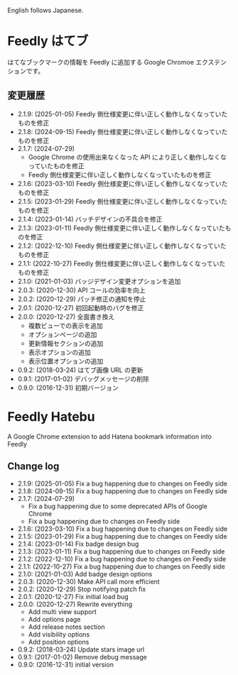 English follows Japanese.

# Feedly はてブ

はてなブックマークの情報を Feedly に追加する Google Chromoe エクステンションです。

<!--
## ローカルプロキシサーバ

本エクステンションは、v3 よりローカルマシンにプロキシサーバを立てないと利用できなくなりました。Google Chrome エクステンションの Manifest v3 のセキュリティ制限によるものです。本エクステンションを利用する際は、ローカルマシン上でプロキシサーバを動作させた上で利用して下さい。

プロキシサーバの実行ファイルは以下から入手できます。

ソースコードは自分で内容を確認の上 make して
-->

## 変更履歴

<!-- -   3.0.0: (2023-xx-xx) Google Chrome エクステンションの Manifest v3 対応に伴いプロキシサーバ方式を採用 -->
-   2.1.9: (2025-01-05) Feedly 側仕様変更に伴い正しく動作しなくなっていたものを修正
-   2.1.8: (2024-09-15) Feedly 側仕様変更に伴い正しく動作しなくなっていたものを修正
-   2.1.7: (2024-07-29)
    - Google Chrome の使用出来なくなった API により正しく動作しなくなっていたものを修正
    - Feedly 側仕様変更に伴い正しく動作しなくなっていたものを修正
-   2.1.6: (2023-03-10) Feedly 側仕様変更に伴い正しく動作しなくなっていたものを修正
-   2.1.5: (2023-01-29) Feedly 側仕様変更に伴い正しく動作しなくなっていたものを修正
-   2.1.4: (2023-01-14) バッチデザインの不具合を修正
-   2.1.3: (2023-01-11) Feedly 側仕様変更に伴い正しく動作しなくなっていたものを修正
-   2.1.2: (2022-12-10) Feedly 側仕様変更に伴い正しく動作しなくなっていたものを修正
-   2.1.1: (2022-10-27) Feedly 側仕様変更に伴い正しく動作しなくなっていたものを修正
-   2.1.0: (2021-01-03) バッジデザイン変更オプションを追加
-   2.0.3: (2020-12-30) API コールの効率を向上
-   2.0.2: (2020-12-29) パッチ修正の通知を停止
-   2.0.1: (2020-12-27) 初回起動時のバグを修正
-   2.0.0: (2020-12-27) 全面書き換え
    -   複数ビューでの表示を追加
    -   オプションページの追加
    -   更新情報セクションの追加
    -   表示オプションの追加
    -   表示位置オプションの追加
-   0.9.2: (2018-03-24) はてブ画像 URL の更新
-   0.9.1: (2017-01-02) デバッグメッセージの削除
-   0.9.0: (2016-12-31) 初期バージョン

# Feedly Hatebu

A Google Chrome extension to add Hatena bookmark information into Feedly

## Change log

-   2.1.9: (2025-01-05) Fix a bug happening due to changes on Feedly side
-   2.1.8: (2024-09-15) Fix a bug happening due to changes on Feedly side
-   2.1.7: (2024-07-29)
    - Fix a bug happening due to some deprecated APIs of Google Chrome
    - Fix a bug happening due to changes on Feedly side
-   2.1.6: (2023-03-10) Fix a bug happening due to changes on Feedly side
-   2.1.5: (2023-01-29) Fix a bug happening due to changes on Feedly side
-   2.1.4: (2023-01-14) Fix badge design bug
-   2.1.3: (2023-01-11) Fix a bug happening due to changes on Feedly side
-   2.1.2: (2022-12-10) Fix a bug happening due to changes on Feedly side
-   2.1.1: (2022-10-27) Fix a bug happening due to changes on Feedly side
-   2.1.0: (2021-01-03) Add badge design options
-   2.0.3: (2020-12-30) Make API call more efficient
-   2.0.2: (2020-12-29) Stop notifying patch fix
-   2.0.1: (2020-12-27) Fix initial load bug
-   2.0.0: (2020-12-27) Rewrite everything
    -   Add multi view support
    -   Add options page
    -   Add release notes section
    -   Add visibility options
    -   Add position options
-   0.9.2: (2018-03-24) Update stars image url
-   0.9.1: (2017-01-02) Remove debug message
-   0.9.0: (2016-12-31) initial version
